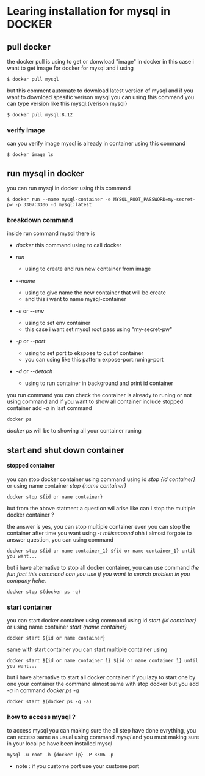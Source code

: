 # Learing installation for mysql in DOCKER


## pull docker 
the docker pull is using to get or donwload "image" in docker
in this case i want to get image for docker for mysql and i using 

``` 
$ docker pull mysql
```

but this comment automate to download latest version of mysql 
and if you want to download spesific verison mysql you can using this command 
you can type version like this mysql:{verison mysql}

```
$ docker pull mysql:8.12
```

### verify image

can you verify image mysql is already in container using this command 

```
$ docker image ls
```

## run mysql in docker

you can run mysql in docker using this command

```
$ docker run --name mysql-container -e MYSQL_ROOT_PASSWORD=my-secret-pw -p 3307:3306 -d mysql:latest
``` 
### breakdown command 

inside run command mysql there is 

* *docker* 
this command using to call docker

* *run* 
    * using to create and run new container from image
* *--name* 
    * using to give name the new container that will be create
    * and this i want to name mysql-container

* *-e* or *--env* 
    * using to set env container
    * this case i want set mysql root pass using "my-secret-pw"

* *-p* or *--port*
    * using to set port to ekspose to out of container
    * you can using like this pattern expose-port:runing-port

* *-d* or *--detach*
    * using to run container in background and print id container

you run command you can check the container is already to runing or not using command 
and if you want to show all container include stopped container add *-a* in last command 

```
docker ps
```

*docker ps* will be to showing all your container runing 

## start and shut down container 

#### stopped container 

you can stop docker container using command using id *stop {id container}* or using name container *stop {name container}*

```
docker stop ${id or name container}
```
but from the above statment a question wil arise like 
can i stop the multiple docker container ?

the answer is yes, you can stop multiple container even you can stop the container after time you want using *-t milisecoond*
ohh i almost forgote to answer question, you can using command 

```
docker stop ${id or name container_1} ${id or name container_1} until you want...
```

but i have alternative to stop all docker container, you can use command 
*the fun fact this command can you use if you want to search problem in you company hehe.*

```
docker stop $(docker ps -q)
```
### start container

you can start docker container using command using id *start {id container}* or using name container *start {name container}*

```
docker start ${id or name container}
```

same with start container you can start multiple container using 

```
docker start ${id or name container_1} ${id or name container_1} until you want...
```

but i have alternative to start all docker container if you lazy to start one by one your container 
the command almost same with stop docker but you add *-a* in command *docker ps -q*

```
docker start $(docker ps -q -a)
```

### how to access mysql ?

to access mysql you can making sure the all step have done evrything, you can access same as usual
using command *mysql* and you must making sure in your local pc have been installed mysql

```
mysql -u root -h {docker ip} -P 3306 -p
```

* note : if you custome port use your custome port 

